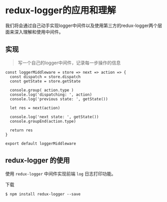 # redux-logger的应用和理解

我们将会通过自己动手实现logger中间件以及使用第三方的redux-logger两个层面来深入理解和使用中间件。

## 实现

> 写一个自己的logger中间件，记录每一步操作的信息

```
const loggerMiddleware = store => next => action => {
  const dispatch = store.dispatch
  const getState = store.getState

  console.group( action.type )
  console.log('dispatching: ', action)
  console.log('previous state: ', getState())

  let res = next(action)

  console.log('next state: ', getState())
  console.groupEnd(action.type)

  return res
}

export default loggerMiddleware

```

## redux-logger 的使用

使用 `redux-logger` 中间件实现前端 `log` 日志打印功能。

下载
```
$ npm install redux-logger --save
```
